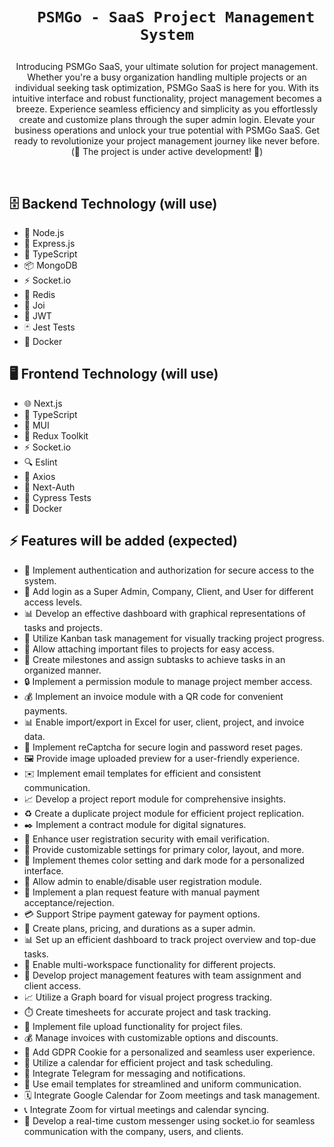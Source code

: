 
<h1 align="center">

      PSMGo - SaaS Project Management System
</h1>
<p align="center">
Introducing PSMGo SaaS, your ultimate solution for project management. Whether you're a busy organization handling multiple projects or an individual seeking task optimization, PSMGo SaaS is here for you. With its intuitive interface and robust functionality, project management becomes a breeze. Experience seamless efficiency and simplicity as you effortlessly create and customize plans through the super admin login. Elevate your business operations and unlock your true potential with PSMGo SaaS. Get ready to revolutionize your project management journey like never before. (🚧  The project is under active development! 🔨)
 </p>
<br>

## 🗄️ Backend Technology (will use)
- 🔧 Node.js
- 🚀 Express.js
- 📜 TypeScript
- 📦 MongoDB
- ⚡ Socket.io
- 🔄 Redis
- 🔑 Joi
- 🔐 JWT
- 🃏 Jest Tests
- 🐳 Docker

## 🖥️ Frontend Technology (will use)
- 🌐 Next.js
- 📜 TypeScript
- 🎨 MUI
- 🔁 Redux Toolkit
- ⚡ Socket.io
- 🔍 Eslint
- 📡 Axios
- 🔐 Next-Auth
- 🌲 Cypress Tests
- 🐳 Docker

## ⚡️ Features will be added (expected)
- 🔑 Implement authentication and authorization for secure access to the system.
- 👑 Add login as a Super Admin, Company, Client, and User for different access levels.
- 📊 Develop an effective dashboard with graphical representations of tasks and projects.
- 📌 Utilize Kanban task management for visually tracking project progress.
- 📎 Allow attaching important files to projects for easy access.
- 🎯 Create milestones and assign subtasks to achieve tasks in an organized manner.
- 🔒 Implement a permission module to manage project member access.
- 💰 Implement an invoice module with a QR code for convenient payments.
- 📊 Enable import/export in Excel for user, client, project, and invoice data.
- 🔐 Implement reCaptcha for secure login and password reset pages.
- 🖼️ Provide image uploaded preview for a user-friendly experience.
- ✉️ Implement email templates for efficient and consistent communication.
- 📈 Develop a project report module for comprehensive insights.
- ♻️ Create a duplicate project module for efficient project replication.
- ✒️ Implement a contract module for digital signatures.
- 📧 Enhance user registration security with email verification.
- 🎨 Provide customizable settings for primary color, layout, and more.
- 🎨 Implement themes color setting and dark mode for a personalized interface.
- 🚫 Allow admin to enable/disable user registration module.
- 💼 Implement a plan request feature with manual payment acceptance/rejection.
- 💳 Support Stripe payment gateway for payment options.
- 🤝 Create plans, pricing, and durations as a super admin.
- 📊 Set up an efficient dashboard to track project overview and top-due tasks.
- 🏢 Enable multi-workspace functionality for different projects.
- 📝 Develop project management features with team assignment and client access.
- 📈 Utilize a Graph board for visual project progress tracking.
- ⏱️ Create timesheets for accurate project and task tracking.
- 📂 Implement file upload functionality for project files.
- 💰 Manage invoices with customizable options and discounts.
- 🍪 Add GDPR Cookie for a personalized and seamless user experience.
- 📅 Utilize a calendar for efficient project and task scheduling.
- 📣 Integrate Telegram for messaging and notifications.
- 📧 Use email templates for streamlined and uniform communication.
- 🗓️ Integrate Google Calendar for Zoom meetings and task management.
- 📞 Integrate Zoom for virtual meetings and calendar syncing.
- 💬 Develop a real-time custom messenger using socket.io for seamless communication with the company, users, and clients.
